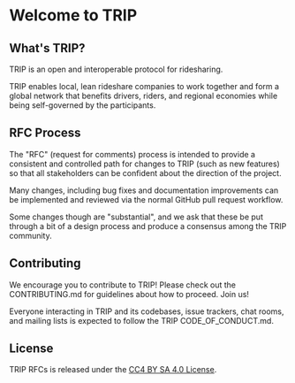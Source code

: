 # Welcome to TRIP

## What's TRIP?

TRIP is an open and interoperable protocol for ridesharing.

TRIP enables local, lean rideshare companies to work together and form a global network that benefits drivers, riders, and regional economies while being self-governed by the participants.

## RFC Process

The "RFC" (request for comments) process is intended to provide a consistent and controlled path for changes to TRIP (such as new features) so that all stakeholders can be confident about the direction of the project.

Many changes, including bug fixes and documentation improvements can be implemented and reviewed via the normal GitHub pull request workflow.

Some changes though are "substantial", and we ask that these be put through a bit of a design process and produce a consensus among the TRIP community.

## Contributing

We encourage you to contribute to TRIP! Please check out the CONTRIBUTING.md for guidelines about how to proceed. Join us!

Everyone interacting in TRIP and its codebases, issue trackers, chat rooms, and mailing lists is expected to follow the TRIP CODE_OF_CONDUCT.md.

## License

TRIP RFCs is released under the [CC4 BY SA 4.0 License](https://choosealicense.com/licenses/cc-by-sa-4.0/).
